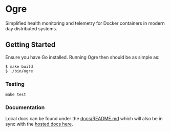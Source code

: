 # Ogre

Simplified health monitoring and telemetry for Docker containers in modern day
distributed systems.

## Getting Started

Ensure you have Go installed. Running Ogre then should be as simple as:
```console
$ make build
$ ./bin/ogre
```

### Testing

``make test``

### Documentation

Local docs can be found under the [docs/README.md](./docs/README.md) which will
also be in sync with the [hosted docs here](https://lowellmower.com/1/01/ogre-doc/).
